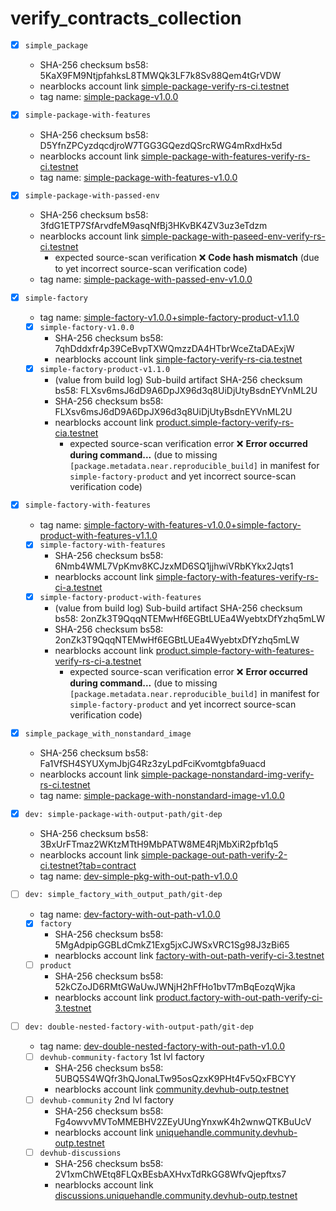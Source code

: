 # verify_contracts_collection

- [x] `simple_package`
  - SHA-256 checksum bs58: 5KaX9FM9NtjpfahksL8TMWQk3LF7k8Sv88Qem4tGrVDW
  - nearblocks account link [simple-package-verify-rs-ci.testnet](https://testnet.nearblocks.io/address/simple-package-verify-rs-ci.testnet?tab=contract)
  - tag name: [simple-package-v1.0.0](https://github.com/dj8yfo/verify_contracts_collection/releases/tag/simple-package-v1.0.0)
- [x] `simple-package-with-features`
  - SHA-256 checksum bs58: D5YfnZPCyzdqcdjroW7TGG3GQezdQSrcRWG4mRxdHx5d
  - nearblocks account link [simple-package-with-features-verify-rs-ci.testnet](https://testnet.nearblocks.io/address/simple-package-with-features-verify-rs-ci.testnet)
  - tag name: [simple-package-with-features-v1.0.0](https://github.com/dj8yfo/verify_contracts_collection/releases/tag/simple-package-with-features-v1.0.0)
- [x] `simple-package-with-passed-env`
  - SHA-256 checksum bs58: 3fdG1ETP7SfArvdfeM9asqNfBj3HKvBK4ZV3uz3eTdzm
  - nearblocks account link [simple-package-with-paseed-env-verify-rs-ci.testnet](https://testnet.nearblocks.io/address/simple-package-with-paseed-env-verify-rs-ci.testnet?tab=contract)
    - expected source-scan verification ❌ **Code hash mismatch** (due to yet incorrect source-scan verification code)
  - tag name: [simple-package-with-passed-env-v1.0.0](https://github.com/dj8yfo/verify_contracts_collection/releases/tag/simple-package-with-passed-env-v1.0.0)
- [x] `simple-factory`
    - tag name: [simple-factory-v1.0.0+simple-factory-product-v1.1.0](https://github.com/dj8yfo/verify_contracts_collection/releases/tag/simple-factory-v1.0.0%2Bsimple-factory-product-v1.1.0)
  - [x] `simple-factory-v1.0.0`
    - SHA-256 checksum bs58: 7qhDddxfr4p39CeBvpTXWQmzzDA4HTbrWceZtaDAExjW
    - nearblocks account link [simple-factory-verify-rs-cia.testnet](https://testnet.nearblocks.io/address/simple-factory-verify-rs-cia.testnet?tab=contract)
  - [x] `simple-factory-product-v1.1.0`
    - (value from build log) Sub-build artifact SHA-256 checksum bs58: FLXsv6msJ6dD9A6DpJX96d3q8UiDjUtyBsdnEYVnML2U
    - SHA-256 checksum bs58: FLXsv6msJ6dD9A6DpJX96d3q8UiDjUtyBsdnEYVnML2U
    - nearblocks account link [product.simple-factory-verify-rs-cia.testnet](https://testnet.nearblocks.io/address/product.simple-factory-verify-rs-cia.testnet?tab=contract)
      - expected source-scan verification error ❌ **Error occurred during command...**
        (due to missing `[package.metadata.near.reproducible_build]` in manifest for `simple-factory-product` and yet incorrect source-scan verification code)
- [x] `simple-factory-with-features`
    - tag name: [simple-factory-with-features-v1.0.0+simple-factory-product-with-features-v1.1.0](https://github.com/dj8yfo/verify_contracts_collection/releases/tag/simple-factory-with-features-v1.0.0%2Bsimple-factory-product-with-features-v1.1.0)
  - [x] `simple-factory-with-features`
    - SHA-256 checksum bs58: 6Nmb4WML7VpKmv8KCJzxMD6SQ1jjhwiVRbKYkx2Jqts1
    - nearblocks account link [simple-factory-with-features-verify-rs-ci-a.testnet](https://testnet.nearblocks.io/address/simple-factory-with-features-verify-rs-ci-a.testnet?tab=contract)
  - [x] `simple-factory-product-with-features`
    - (value from build log) Sub-build artifact SHA-256 checksum bs58: 2onZk3T9QqqNTEMwHf6EGBtLUEa4WyebtxDfYzhq5mLW
    - SHA-256 checksum bs58: 2onZk3T9QqqNTEMwHf6EGBtLUEa4WyebtxDfYzhq5mLW
    - nearblocks account link [product.simple-factory-with-features-verify-rs-ci-a.testnet](https://testnet.nearblocks.io/address/product.simple-factory-with-features-verify-rs-ci-a.testnet?tab=contract)
      - expected source-scan verification error ❌ **Error occurred during command...**
        (due to missing `[package.metadata.near.reproducible_build]` in manifest for `simple-factory-product` and yet incorrect source-scan verification code)
- [x] `simple_package_with_nonstandard_image`
  - SHA-256 checksum bs58: Fa1VfSH4SYUXymJbjG4Rz3zyLpdFciKvomtgbfa9uacd
  - nearblocks account link [simple-package-nonstandard-img-verify-rs-ci.testnet](https://testnet.nearblocks.io/address/simple-package-nonstandard-img-verify-rs-ci.testnet?tab=contract)
  - tag name: [simple-package-with-nonstandard-image-v1.0.0](https://github.com/dj8yfo/verify_contracts_collection/releases/tag/simple-package-with-nonstandard-image-v1.0.0)

- [x] `dev: simple-package-with-output-path/git-dep`
  - SHA-256 checksum bs58: 3BxUrFTmaz2WKtzMTtH9MbPATW8ME4RjMbXiR2pfb1q5 
  - nearblocks account link [simple-package-out-path-verify-2-ci.testnet?tab=contract](https://testnet.nearblocks.io/address/simple-package-out-path-verify-2-ci.testnet?tab=contract)
  - tag name: [dev-simple-pkg-with-out-path-v1.0.0](https://github.com/dj8yfo/verify_contracts_collection/releases/tag/dev-simple-pkg-with-out-path-v1.0.0)
- [ ] `dev: simple_factory_with_output_path/git-dep`
    - tag name: [dev-factory-with-out-path-v1.0.0](https://github.com/dj8yfo/verify_contracts_collection/releases/tag/dev-factory-with-out-path-v1.0.0)
  - [x] `factory`
    - SHA-256 checksum bs58: 5MgAdpipGGBLdCmkZ1Exg5jxCJWSxVRC1Sg98J3zBi65 
    - nearblocks account link [factory-with-out-path-verify-ci-3.testnet](https://testnet.nearblocks.io/address/factory-with-out-path-verify-ci-3.testnet)
  - [ ] `product`
    - SHA-256 checksum bs58: 52kCZoJD6RMtGWaUwJWNjH2hFfHo1bvT7mBqEozqWjka
    - nearblocks account link [product.factory-with-out-path-verify-ci-3.testnet](https://testnet.nearblocks.io/address/product.factory-with-out-path-verify-ci-3.testnet?tab=contract)
- [ ] `dev: double-nested-factory-with-output-path/git-dep`
    - tag name: [dev-double-nested-factory-with-out-path-v1.0.0](https://github.com/dj8yfo/verify_contracts_collection/releases/tag/dev-double-nested-factory-with-out-path-v1.0.0)
  - [ ] `devhub-community-factory` 1st lvl factory
    - SHA-256 checksum bs58: 5UBQ5S4WQfr3hQJonaLTw95osQzxK9PHt4Fv5QxFBCYY 
    - nearblocks account link [community.devhub-outp.testnet](https://testnet.nearblocks.io/address/community.devhub-outp.testnet?tab=contract)
  - [ ] `devhub-community` 2nd lvl factory 
    - SHA-256 checksum bs58: Fg4owvvMVToMMEBHV2ZEyUUngYnxwK4h2wnwQTKBuUcV 
    - nearblocks account link [uniquehandle.community.devhub-outp.testnet](https://testnet.nearblocks.io/address/uniquehandle.community.devhub-outp.testnet?tab=contract)
  - [ ] `devhub-discussions`
    - SHA-256 checksum bs58: 2V1xmChWEtq8FLQxBEsbAXHvxTdRkGG8WfvQjepftxs7
    - nearblocks account link [discussions.uniquehandle.community.devhub-outp.testnet](https://testnet.nearblocks.io/address/discussions.uniquehandle.community.devhub-outp.testnet?tab=contract)
